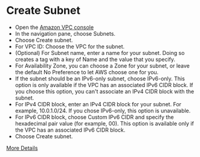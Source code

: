 # Create Subnet

* Open the [Amazon VPC console](https://console.aws.amazon.com/vpc/)
* In the navigation pane, choose Subnets.
* Choose Create subnet.
* For VPC ID: Choose the VPC for the subnet.
* (Optional) For Subnet name, enter a name for your subnet. Doing so creates a tag with a key of Name and the value that you specify.
* For Availability Zone, you can choose a Zone for your subnet, or leave the default No Preference to let AWS choose one for you.
* If the subnet should be an IPv6-only subnet, choose IPv6-only. This option is only available if the VPC has an associated IPv6 CIDR block. If you choose this option, you can't associate an IPv4 CIDR block with the subnet.
* For IPv4 CIDR block, enter an IPv4 CIDR block for your subnet. For example, 10.0.1.0/24. If you chose IPv6-only, this option is unavailable.
* For IPv6 CIDR block, choose Custom IPv6 CIDR and specify the hexadecimal pair value (for example, 00). This option is available only if the VPC has an associated IPv6 CIDR block.
* Choose Create subnet.

[More Details](https://docs.aws.amazon.com/vpc/latest/userguide/create-subnets.html)

